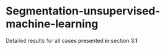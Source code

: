 # Segmentation-unsupervised-machine-learning
Detailed results for all cases presented in section 3.1
